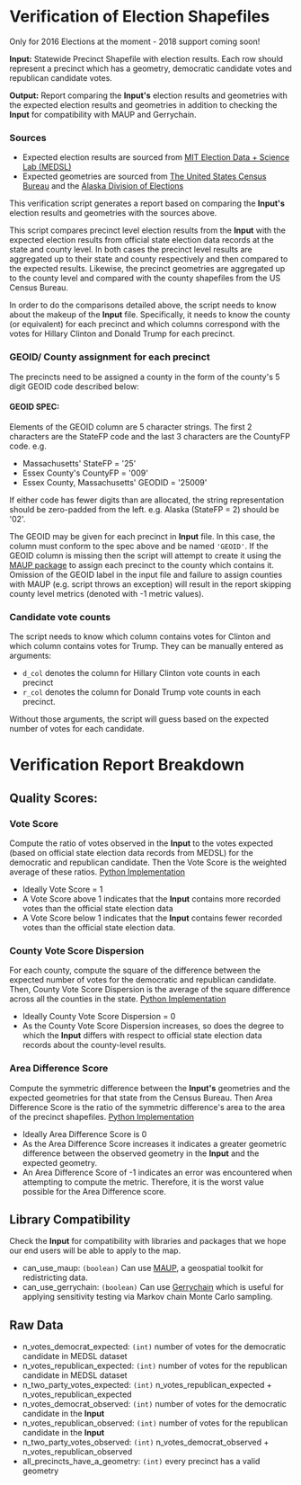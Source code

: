 # Verification of Election Shapefiles

Only for 2016 Elections at the moment - 2018 support coming soon!

**Input:** Statewide Precinct Shapefile with election results. Each row should represent a precinct which has a geometry, democratic candidate votes and republican candidate votes.

**Output:** Report comparing the **Input's** election results and geometries with the expected election results and geometries in addition to checking the **Input** for compatibility with MAUP and Gerrychain.

### Sources
* Expected election results are sourced from [MIT Election Data + Science Lab (MEDSL)](https://electionlab.mit.edu/data)
* Expected geometries are sourced from [The United States Census Bureau](https://www.census.gov/) and the [Alaska Division of Elections](http://www.elections.alaska.gov/doc/info/2013-HD-ProclamationPlan.zip)

This verification script generates a report based on comparing the **Input's** election results and geometries with the sources above.

This script compares precinct level election results from the **Input** with the expected election results from official state election data records at the state and county level. In both cases the precinct level results are aggregated up to their state and county respectively and then compared to the expected results. Likewise, the precinct geometries are aggregated up to the county level and compared with the county shapefiles from the US Census Bureau.

In order to do the comparisons detailed above, the script needs to know about the makeup of the **Input** file. Specifically, it needs to know the county (or equivalent) for each precinct and which columns correspond with the votes for Hillary Clinton and Donald Trump for each precinct.

### GEOID/ County assignment for each precinct
The precincts need to be assigned a county in the form of the county's 5 digit GEOID code described below:

#### GEOID SPEC:
Elements of the GEOID column are 5 character strings. The first 2 characters
are the StateFP code and the last 3 characters are the CountyFP code. e.g. 

* Massachusetts' StateFP = '25'
* Essex County's CountyFP = '009'
* Essex County, Massachusetts' GEODID = '25009'

If either code has fewer digits than are allocated, the string representation should
be zero-padded from the left. e.g. Alaska (StateFP = 2) should be '02'.

The GEOID may be given for each precinct in **Input** file. In this case, the column must conform to the spec above and be named `'GEOID'`.
If the GEOID column is missing then the script will attempt to create it using the [MAUP package](https://github.com/mggg/maup#assigning-precincts-to-districts) to assign each precinct to the county which contains it. Omission of the GEOID label in the input file and failure to assign counties with MAUP (e.g. script throws an exception) will result in the report skipping county level metrics (denoted with -1 metric values).

### Candidate vote counts
The script needs to know which column contains votes for Clinton and which column contains votes for Trump. They can be manually entered as arguments:

* `d_col` denotes the column for Hillary Clinton vote counts in each precinct
* `r_col` denotes the column for Donald Trump vote counts in each precinct.

Without those arguments, the script will guess based on the expected number of votes for each candidate.

# Verification Report Breakdown

## Quality Scores:

### Vote Score

Compute the ratio of votes observed in the **Input** to the votes expected (based on official state election data records from MEDSL) for the democratic and republican candidate. Then the Vote Score is the weighted average of these ratios. [Python Implementation](https://github.com/OpenPrecincts/verification/blob/c038afe26d17ca255128fee43d06e7a377f7f053/verify.py#L74)

* Ideally Vote Score = 1
* A Vote Score above 1 indicates that the **Input** contains more recorded votes than the official state election data
* A Vote Score below 1 indicates that the **Input** contains fewer recorded votes than the official state election data.

### County Vote Score Dispersion

For each county, compute the square of the difference between the expected number of votes for the democratic and republican candidate. Then, County Vote Score Dispersion is the average of the square difference across all the counties in the state. [Python Implementation](https://github.com/OpenPrecincts/verification/blob/c038afe26d17ca255128fee43d06e7a377f7f053/verify.py#L452)

* Ideally County Vote Score Dispersion = 0
* As the County Vote Score Dispersion increases, so does the degree to which the **Input** differs with respect to official state election data records about the county-level results. 


### Area Difference Score

Compute the symmetric difference between the **Input's** geometries and the expected geometries for that state from the Census Bureau. Then Area Difference Score is the ratio of the symmetric difference's area to the area of the precinct shapefiles. [Python Implementation](https://github.com/OpenPrecincts/verification/blob/c038afe26d17ca255128fee43d06e7a377f7f053/verify.py#L185)

* Ideally Area Difference Score is 0
* As the Area Difference Score increases it indicates a greater geometric difference between the observed geometry in the **Input** and the expected geometry.
* An Area Difference Score of -1 indicates an error was encountered when attempting to compute the metric. Therefore, it is the worst value possible for the Area Difference score. 

## Library Compatibility 

Check the **Input** for compatibility with libraries and packages that we hope our end users will be able to apply to the map.

* can_use_maup: `(boolean)` Can use [MAUP](https://github.com/mggg/maup), a geospatial toolkit for redistricting data.
* can_use_gerrychain: `(boolean)` Can use [Gerrychain](https://github.com/mggg/GerryChain) which is useful for applying sensitivity testing via Markov chain Monte Carlo sampling.

## Raw Data

* n_votes_democrat_expected: `(int)` number of votes for the democratic candidate in MEDSL dataset
* n_votes_republican_expected: `(int)` number of votes for the republican candidate in MEDSL dataset
* n_two_party_votes_expected: `(int)` n_votes_republican_expected + n_votes_republican_expected
* n_votes_democrat_observed: `(int)`  number of votes for the democratic candidate in the **Input**
* n_votes_republican_observed: `(int)`  number of votes for the republican candidate in the **Input**
* n_two_party_votes_observed: `(int)`  n_votes_democrat_observed + n_votes_republican_observed
* all_precincts_have_a_geometry: `(int)`  every precinct has a valid geometry
